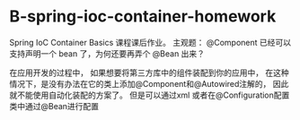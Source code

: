 # B-spring-ioc-container-homework
Spring IoC Container Basics 课程课后作业。
主观题：
@Component 已经可以支持声明一个 bean 了，为何还要再弄个 @Bean 出来？

在应用开发的过程中，
如果想要将第三方库中的组件装配到你的应用中，
在这种情况下，是没有办法在它的类上添加@Component和@Autowired注解的，
因此就不能使用自动化装配的方案了。
但是可以通过xml 或者在@Configuration配置类中通过@Bean进行配置